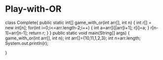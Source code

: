# Play-with-OR

class Complete{
public static int[] game_with_or(int arr[], int n) 
{
int r[] = new int[n];
for(int i=0;i<=arr.length-2;i++)
{
int a=arr[i]|arr[i+1];
r[i]=a;
}
r[n-1]=arr[n-1];
return r;
}
}
public static void main(String[] args)
{
    game_with_or(int arr[], int n);
int arr[]={10,11,1,2,3};
int n=arr.length;
 System.out.println(r);
                                

}

